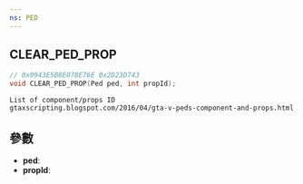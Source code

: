 ```yaml
---
ns: PED
---
```

## CLEAR_PED_PROP

```c
// 0x0943E5B8E078E76E 0x2D23D743
void CLEAR_PED_PROP(Ped ped, int propId);
```

```
List of component/props ID  
gtaxscripting.blogspot.com/2016/04/gta-v-peds-component-and-props.html  
```

## 參數
* **ped**: 
* **propId**: 

